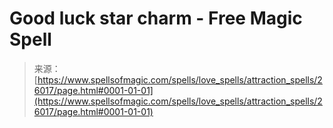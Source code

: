 <!--yml
category: 未分类
date: 2024-06-12 19:13:29
-->

# Good luck star charm - Free Magic Spell

> 来源：[https://www.spellsofmagic.com/spells/love_spells/attraction_spells/26017/page.html#0001-01-01](https://www.spellsofmagic.com/spells/love_spells/attraction_spells/26017/page.html#0001-01-01)